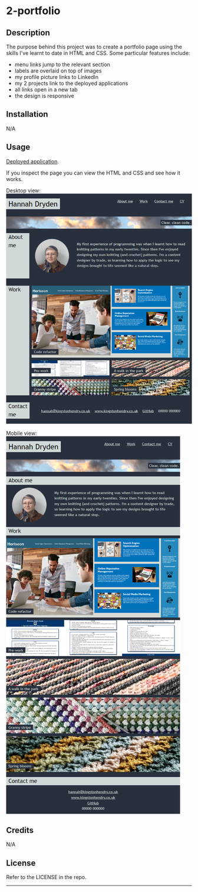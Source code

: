 # 2-portfolio
## Description

The purpose behind this project was to create a portfolio page using the skills I've learnt to date in HTML and CSS. Some particular features include:
- menu links jump to the relevant section
- labels are overlaid on top of images
- my profile picture links to LinkedIn
- my 2 projects link to the deployed applications
- all links open in a new tab
- the design is responsive

## Installation

N/A

## Usage

[Deployed application](https://hannah-kh.github.io/2-portfolio/).

If you inspect the page you can view the HTML and CSS and see how it works.

Desktop view:
![Screenshot of deployed page.](images/DesktopView.png)

Mobile view:
![Screenshot of deployed page.](images/MobileView.png)

## Credits

N/A

## License

Refer to the LICENSE in the repo.

---

